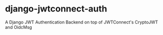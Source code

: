 # django-jwtconnect-auth
A Django JWT Authentication Backend on top of JWTConnect's CryptoJWT and OidcMsg

